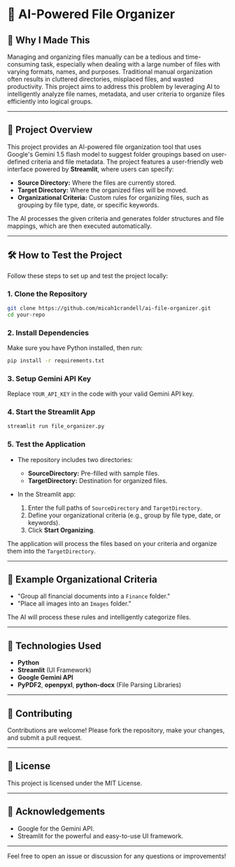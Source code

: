 # 📂 AI-Powered File Organizer

## 🚀 **Why I Made This**
Managing and organizing files manually can be a tedious and time-consuming task, especially when dealing with a large number of files with varying formats, names, and purposes. Traditional manual organization often results in cluttered directories, misplaced files, and wasted productivity. This project aims to address this problem by leveraging AI to intelligently analyze file names, metadata, and user criteria to organize files efficiently into logical groups.

---

## 🤖 **Project Overview**
This project provides an AI-powered file organization tool that uses Google's Gemini 1.5 flash model to suggest folder groupings based on user-defined criteria and file metadata. The project features a user-friendly web interface powered by **Streamlit**, where users can specify:

- **Source Directory:** Where the files are currently stored.
- **Target Directory:** Where the organized files will be moved.
- **Organizational Criteria:** Custom rules for organizing files, such as grouping by file type, date, or specific keywords.

The AI processes the given criteria and generates folder structures and file mappings, which are then executed automatically.

---

## 🛠️ **How to Test the Project**

Follow these steps to set up and test the project locally:

### **1. Clone the Repository**
```bash
git clone https://github.com/micah1crandell/ai-file-organizer.git
cd your-repo
```

### **2. Install Dependencies**
Make sure you have Python installed, then run:
```bash
pip install -r requirements.txt
```

### **3. Setup Gemini API Key**
Replace `YOUR_API_KEY` in the code with your valid Gemini API key.

### **4. Start the Streamlit App**
```bash
streamlit run file_organizer.py
```

### **5. Test the Application**
- The repository includes two directories:
  - **SourceDirectory:** Pre-filled with sample files.
  - **TargetDirectory:** Destination for organized files.

- In the Streamlit app:
   1. Enter the full paths of `SourceDirectory` and `TargetDirectory`.
   2. Define your organizational criteria (e.g., group by file type, date, or keywords).
   3. Click **Start Organizing**.

The application will process the files based on your criteria and organize them into the `TargetDirectory`.

---

## 🧠 **Example Organizational Criteria**
- "Group all financial documents into a `Finance` folder."
- "Place all images into an `Images` folder."

The AI will process these rules and intelligently categorize files.

---

## 📑 **Technologies Used**
- **Python**
- **Streamlit** (UI Framework)
- **Google Gemini API**
- **PyPDF2**, **openpyxl**, **python-docx** (File Parsing Libraries)

---

## 🤝 **Contributing**
Contributions are welcome! Please fork the repository, make your changes, and submit a pull request.

---

## 📜 **License**
This project is licensed under the MIT License.

---

## 📝 **Acknowledgements**
- Google for the Gemini API.
- Streamlit for the powerful and easy-to-use UI framework.

---

Feel free to open an issue or discussion for any questions or improvements!

